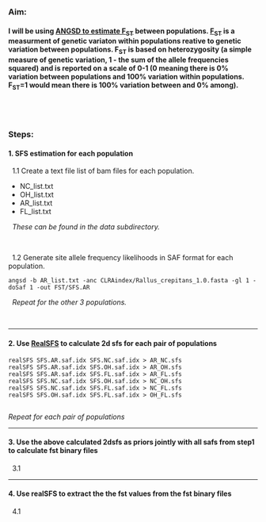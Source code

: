 
### Aim: 
#### I will be using [ANGSD to estimate F<sub>ST</sub>](http://www.popgen.dk/angsd/index.php/Fst) between populations. [F<sub>ST</sub>](https://www.nature.com/articles/nrg2611) is a measurment of genetic variaton within populations reative to genetic variation between populations.  F<sub>ST</sub> is based on heterozygosity (a simple measure of genetic variation, 1 - the sum of the allele frequencies squared) and is reported on a scale of 0-1 (0 meaning there is 0% variation between populations and 100% variation within populations.  F<sub>ST</sub>=1  would mean there is 100% variation between and 0% among).
&nbsp;
---
### Steps:  
#### 1. SFS estimation for each population
&nbsp; 1.1 Create a text file list of bam files for each population. 
- NC_list.txt
- OH_list.txt
- AR_list.txt
- FL_list.txt  

&nbsp; *These can be found in the data subdirectory.*
      
&nbsp;

&nbsp; 1.2 Generate site allele frequency likelihoods in SAF format for each population.
```
angsd -b AR_list.txt -anc CLRAindex/Rallus_crepitans_1.0.fasta -gl 1 -doSaf 1 -out FST/SFS.AR
```

&nbsp; *Repeat for the other 3 populations.*

&nbsp;

---

#### 2. Use [RealSFS](http://www.popgen.dk/angsd/index.php/RealSFS) to calculate 2d sfs for each pair of populations
```
realSFS SFS.AR.saf.idx SFS.NC.saf.idx > AR_NC.sfs
realSFS SFS.AR.saf.idx SFS.OH.saf.idx > AR_OH.sfs
realSFS SFS.AR.saf.idx SFS.FL.saf.idx > AR_FL.sfs
realSFS SFS.NC.saf.idx SFS.OH.saf.idx > NC_OH.sfs
realSFS SFS.NC.saf.idx SFS.FL.saf.idx > NC_FL.sfs
realSFS SFS.OH.saf.idx SFS.FL.saf.idx > OH_FL.sfs


```

*Repeat for each pair of populations*

---
#### 3. Use the above calculated 2dsfs as priors jointly with all safs from step1 to calculate fst binary files
&nbsp; 3.1


---
#### 4. Use realSFS to extract the the fst values from the fst binary files
&nbsp; 4.1


